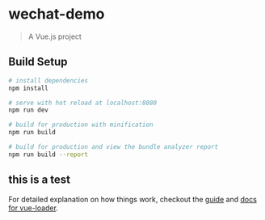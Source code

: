 # wechat-demo

> A Vue.js project

## Build Setup

``` bash
# install dependencies
npm install

# serve with hot reload at localhost:8080
npm run dev

# build for production with minification
npm run build

# build for production and view the bundle analyzer report
npm run build --report
```

## this is a test
For detailed explanation on how things work, checkout the [guide](http://vuejs-templates.github.io/webpack/) and [docs for vue-loader](http://vuejs.github.io/vue-loader).
